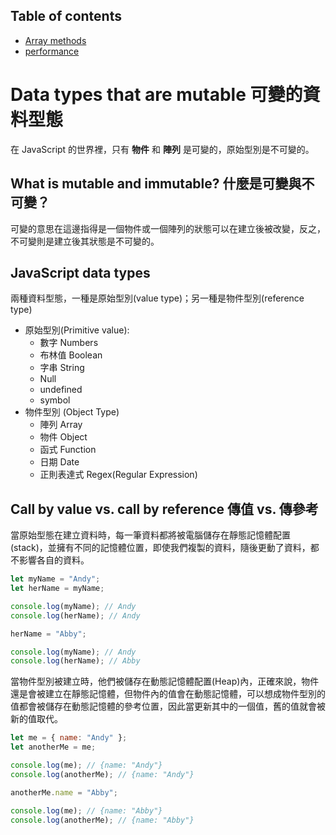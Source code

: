 ## Table of contents

- [Array methods](#array-methods-陣列的相關用法)
- [performance](#performance-方法之間的效能差異)

# Data types that are mutable 可變的資料型態

在 JavaScript 的世界裡，只有 **物件** 和 **陣列** 是可變的，原始型別是不可變的。

## What is mutable and immutable? 什麼是可變與不可變？

可變的意思在這邊指得是一個物件或一個陣列的狀態可以在建立後被改變，反之，不可變則是建立後其狀態是不可變的。

## JavaScript data types

兩種資料型態，一種是原始型別(value type)；另一種是物件型別(reference type)

- 原始型別(Primitive value):
  - 數字 Numbers
  - 布林值 Boolean
  - 字串 String
  - Null
  - undefined
  - symbol
- 物件型別 (Object Type)
  - 陣列 Array
  - 物件 Object
  - 函式 Function
  - 日期 Date
  - 正則表達式 Regex(Regular Expression)

## Call by value vs. call by reference 傳值 vs. 傳參考

當原始型態在建立資料時，每一筆資料都將被電腦儲存在靜態記憶體配置(stack)，並擁有不同的記憶體位置，即使我們複製的資料，隨後更動了資料，都不影響各自的資料。

```javascript
let myName = "Andy";
let herName = myName;

console.log(myName); // Andy
console.log(herName); // Andy

herName = "Abby";

console.log(myName); // Andy
console.log(herName); // Abby
```

當物件型別被建立時，他們被儲存在動態記憶體配置(Heap)內，正確來說，物件還是會被建立在靜態記憶體，但物件內的值會在動態記憶體，可以想成物件型別的值都會被儲存在動態記憶體的參考位置，因此當更新其中的一個值，舊的值就會被新的值取代。

```javascript
let me = { name: "Andy" };
let anotherMe = me;

console.log(me); // {name: "Andy"}
console.log(anotherMe); // {name: "Andy"}

anotherMe.name = "Abby";

console.log(me); // {name: "Abby"}
console.log(anotherMe); // {name: "Abby"}
```
